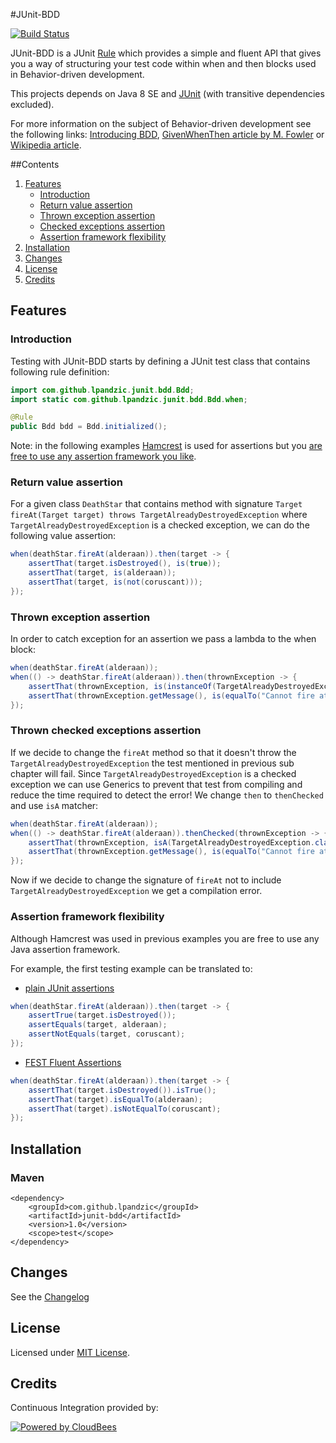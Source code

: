 #JUnit-BDD

[![Build Status](https://lpandzic.ci.cloudbees.com/buildStatus/icon?job=junit-bdd)](https://lpandzic.ci.cloudbees.com/job/junit-bdd/)

JUnit-BDD is a JUnit [Rule][1] which provides a simple and fluent API that gives you a way of structuring your test code within when and then blocks used in Behavior-driven development.

This projects depends on Java 8 SE and [JUnit][2] (with transitive dependencies excluded).

For more information on the subject of  Behavior-driven development see the following links: [Introducing BDD][3], [GivenWhenThen article by M. Fowler][4] or [Wikipedia article][5].

##Contents

1. [Features](#Features)
    * [Introduction](#Introduction)
    * [Return value assertion](#ReturnValueAssertion)
    * [Thrown exception assertion](#ThrownExceptionsAssertion)
    * [Checked exceptions assertion](#ThrownCheckedExceptionsAssertion)
    * [Assertion framework flexibility](#AssertionFrameworkFlexibility)
2. [Installation](#Installation)
3. [Changes](#Changes)
4. [License](#License)
5. [Credits](#Credits)

## <a name="Features"></a> Features

### <a name="Introduction"></a>Introduction

Testing with JUnit-BDD starts by defining a JUnit test class that contains following rule definition:

```java
import com.github.lpandzic.junit.bdd.Bdd;
import static com.github.lpandzic.junit.bdd.Bdd.when;

@Rule
public Bdd bdd = Bdd.initialized();
```

Note: in the following examples [Hamcrest][6] is used for assertions but you [are free to use any assertion framework you like](#AssertionFrameworkFlexibility).

### <a name="ReturnValueAssertion"></a>Return value assertion

For a given class `DeathStar` that contains method with signature `Target fireAt(Target target) throws TargetAlreadyDestroyedException` where `TargetAlreadyDestroyedException` is a checked exception, we can do the following value assertion:

```java
when(deathStar.fireAt(alderaan)).then(target -> {
    assertThat(target.isDestroyed(), is(true));
    assertThat(target, is(alderaan));
    assertThat(target, is(not(coruscant)));
});
```

### <a name="ThrownExceptionsAssertion"></a>Thrown exception assertion

In order to catch exception for an assertion we pass a lambda to the when block:

```java
when(deathStar.fireAt(alderaan));
when(() -> deathStar.fireAt(alderaan)).then(thrownException -> {
    assertThat(thrownException, is(instanceOf(TargetAlreadyDestroyedException.class)));
    assertThat(thrownException.getMessage(), is(equalTo("Cannot fire at a destroyed " + alderaan)));
});
```

### <a name="ThrownCheckedExceptionsAssertion"></a>Thrown checked exceptions assertion

If we decide to change the `fireAt` method so that it doesn't throw the `TargetAlreadyDestroyedException` the test mentioned in previous sub chapter will fail. Since `TargetAlreadyDestroyedException` is a checked exception we can use Generics to prevent that test from compiling and reduce the time required to detect the error!
We change `then` to `thenChecked` and use `isA` matcher:

```java
when(deathStar.fireAt(alderaan));
when(() -> deathStar.fireAt(alderaan)).thenChecked(thrownException -> {
    assertThat(thrownException, isA(TargetAlreadyDestroyedException.class));
    assertThat(thrownException.getMessage(), is(equalTo("Cannot fire at a destroyed " + alderaan)));
});
```

Now if we decide to change the signature of `fireAt` not to include `TargetAlreadyDestroyedException` we get a compilation error.

### <a name="AssertionFrameworkFlexibility"></a>Assertion framework flexibility

Although Hamcrest was used in previous examples you are free to use any Java assertion framework.

For example, the first testing example can be translated to:

* [plain JUnit assertions][7]

```java
when(deathStar.fireAt(alderaan)).then(target -> {
    assertTrue(target.isDestroyed());
    assertEquals(target, alderaan);
    assertNotEquals(target, coruscant);
});
```

* [FEST Fluent Assertions][8] 

```java
when(deathStar.fireAt(alderaan)).then(target -> {
    assertThat(target.isDestroyed()).isTrue();
    assertThat(target).isEqualTo(alderaan);
    assertThat(target).isNotEqualTo(coruscant);
});
```

## <a name="Installation"></a> Installation

### Maven

```
<dependency>
    <groupId>com.github.lpandzic</groupId>
	<artifactId>junit-bdd</artifactId>
	<version>1.0</version>
	<scope>test</scope>
</dependency>
```

## <a name="Changes"></a> Changes

See the [Changelog][9]

## <a name="License"></a> License

Licensed under [MIT License][10].

## <a name="Credits"></a> Credits

Continuous Integration provided by:

[![Powered by CloudBees](http://www.cloudbees.com/sites/default/files/Button-Powered-by-CB.png)](http://www.cloudbees.com/sites/default/files/Button-Powered-by-CB.png)

[1]: http://junit-team.github.io/junit/javadoc/4.11/org/junit/Rule.html
[2]: https://github.com/junit-team/junit
[3]: http://dannorth.net/introducing-bdd/
[4]: http://martinfowler.com/bliki/GivenWhenThen.html
[5]: http://en.wikipedia.org/wiki/Behavior-driven_development
[6]: https://github.com/hamcrest/JavaHamcrest
[7]: https://github.com/junit-team/junit/wiki/Assertions
[8]: https://github.com/alexruiz/fest-assert-2.x
[9]: https://github.com/lpandzic/junit-bdd/blob/master/CHANGELOG.md
[10]: https://github.com/lpandzic/junit-bdd/blob/master/LICENSE